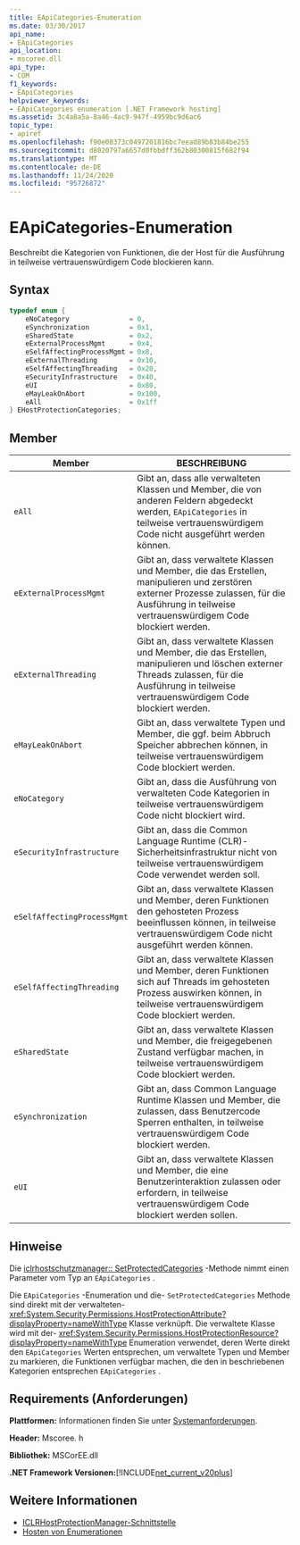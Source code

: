 ```yaml
---
title: EApiCategories-Enumeration
ms.date: 03/30/2017
api_name:
- EApiCategories
api_location:
- mscoree.dll
api_type:
- COM
f1_keywords:
- EApiCategories
helpviewer_keywords:
- EApiCategories enumeration [.NET Framework hosting]
ms.assetid: 3c4a8a5a-8a46-4ac9-947f-4959bc9d6ac6
topic_type:
- apiref
ms.openlocfilehash: f90e08373c0497201816bc7eead89b83b84be255
ms.sourcegitcommit: d8020797a6657d0fbbdff362b80300815f682f94
ms.translationtype: MT
ms.contentlocale: de-DE
ms.lasthandoff: 11/24/2020
ms.locfileid: "95726872"
---
```

# <a name="eapicategories-enumeration"></a>EApiCategories-Enumeration

Beschreibt die Kategorien von Funktionen, die der Host für die Ausführung in teilweise vertrauenswürdigem Code blockieren kann.  
  
## <a name="syntax"></a>Syntax  
  
```cpp  
typedef enum {  
    eNoCategory               = 0,  
    eSynchronization          = 0x1,  
    eSharedState              = 0x2,  
    eExternalProcessMgmt      = 0x4,  
    eSelfAffectingProcessMgmt = 0x8,  
    eExternalThreading        = 0x10,  
    eSelfAffectingThreading   = 0x20,  
    eSecurityInfrastructure   = 0x40,  
    eUI                       = 0x80,  
    eMayLeakOnAbort           = 0x100,  
    eAll                      = 0x1ff  
} EHostProtectionCategories;  
```  
  
## <a name="members"></a>Member  
  
|Member|BESCHREIBUNG|  
|------------|-----------------|  
|`eAll`|Gibt an, dass alle verwalteten Klassen und Member, die von anderen Feldern abgedeckt werden, `EApiCategories` in teilweise vertrauenswürdigem Code nicht ausgeführt werden können.|  
|`eExternalProcessMgmt`|Gibt an, dass verwaltete Klassen und Member, die das Erstellen, manipulieren und zerstören externer Prozesse zulassen, für die Ausführung in teilweise vertrauenswürdigem Code blockiert werden.|  
|`eExternalThreading`|Gibt an, dass verwaltete Klassen und Member, die das Erstellen, manipulieren und löschen externer Threads zulassen, für die Ausführung in teilweise vertrauenswürdigem Code blockiert werden.|  
|`eMayLeakOnAbort`|Gibt an, dass verwaltete Typen und Member, die ggf. beim Abbruch Speicher abbrechen können, in teilweise vertrauenswürdigem Code blockiert werden.|  
|`eNoCategory`|Gibt an, dass die Ausführung von verwalteten Code Kategorien in teilweise vertrauenswürdigem Code nicht blockiert wird.|  
|`eSecurityInfrastructure`|Gibt an, dass die Common Language Runtime (CLR)-Sicherheitsinfrastruktur nicht von teilweise vertrauenswürdigem Code verwendet werden soll.|  
|`eSelfAffectingProcessMgmt`|Gibt an, dass verwaltete Klassen und Member, deren Funktionen den gehosteten Prozess beeinflussen können, in teilweise vertrauenswürdigem Code nicht ausgeführt werden können.|  
|`eSelfAffectingThreading`|Gibt an, dass verwaltete Klassen und Member, deren Funktionen sich auf Threads im gehosteten Prozess auswirken können, in teilweise vertrauenswürdigem Code blockiert werden.|  
|`eSharedState`|Gibt an, dass verwaltete Klassen und Member, die freigegebenen Zustand verfügbar machen, in teilweise vertrauenswürdigem Code blockiert werden.|  
|`eSynchronization`|Gibt an, dass Common Language Runtime Klassen und Member, die zulassen, dass Benutzercode Sperren enthalten, in teilweise vertrauenswürdigem Code blockiert werden.|  
|`eUI`|Gibt an, dass verwaltete Klassen und Member, die eine Benutzerinteraktion zulassen oder erfordern, in teilweise vertrauenswürdigem Code blockiert werden sollen.|  
  
## <a name="remarks"></a>Hinweise  

 Die [iclrhostschutzmanager:: SetProtectedCategories](iclrhostprotectionmanager-setprotectedcategories-method.md) -Methode nimmt einen Parameter vom Typ an `EApiCategories` .  
  
 Die `EApiCategories` -Enumeration und die- `SetProtectedCategories` Methode sind direkt mit der verwalteten- <xref:System.Security.Permissions.HostProtectionAttribute?displayProperty=nameWithType> Klasse verknüpft. Die verwaltete Klasse wird mit der- <xref:System.Security.Permissions.HostProtectionResource?displayProperty=nameWithType> Enumeration verwendet, deren Werte direkt den `EApiCategories` Werten entsprechen, um verwaltete Typen und Member zu markieren, die Funktionen verfügbar machen, die den in beschriebenen Kategorien entsprechen `EApiCategories` .  
  
## <a name="requirements"></a>Requirements (Anforderungen)  

 **Plattformen:** Informationen finden Sie unter [Systemanforderungen](../../get-started/system-requirements.md).  
  
 **Header:** Mscoree. h  
  
 **Bibliothek:** MSCorEE.dll  
  
 **.NET Framework Versionen:**[!INCLUDE[net_current_v20plus](../../../../includes/net-current-v20plus-md.md)]  
  
## <a name="see-also"></a>Weitere Informationen

- [ICLRHostProtectionManager-Schnittstelle](iclrhostprotectionmanager-interface.md)
- [Hosten von Enumerationen](hosting-enumerations.md)
